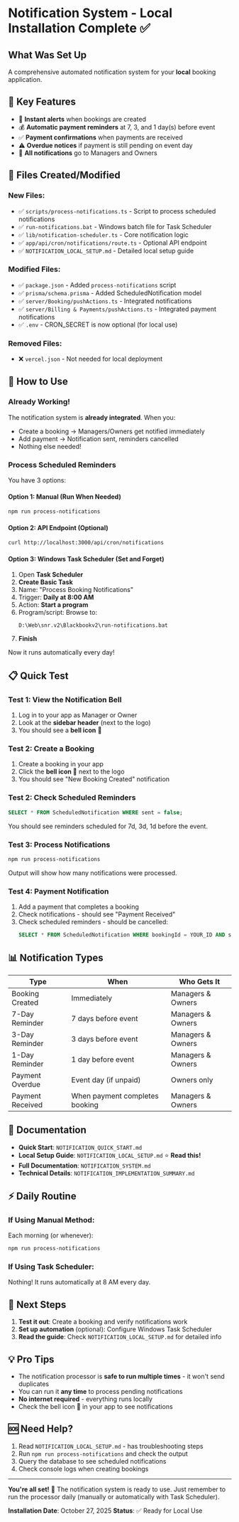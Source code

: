 # Notification System - Local Installation Complete ✅

## What Was Set Up

A comprehensive automated notification system for your **local** booking application.

## 🎯 Key Features

- 📅 **Instant alerts** when bookings are created
- 💰 **Automatic payment reminders** at 7, 3, and 1 day(s) before event
- ✅ **Payment confirmations** when payments are received
- ⚠️ **Overdue notices** if payment is still pending on event day
- 🔔 **All notifications** go to Managers and Owners

## 📁 Files Created/Modified

### New Files:
- ✅ `scripts/process-notifications.ts` - Script to process scheduled notifications
- ✅ `run-notifications.bat` - Windows batch file for Task Scheduler
- ✅ `lib/notification-scheduler.ts` - Core notification logic
- ✅ `app/api/cron/notifications/route.ts` - Optional API endpoint
- ✅ `NOTIFICATION_LOCAL_SETUP.md` - Detailed local setup guide

### Modified Files:
- ✅ `package.json` - Added `process-notifications` script
- ✅ `prisma/schema.prisma` - Added ScheduledNotification model
- ✅ `server/Booking/pushActions.ts` - Integrated notifications
- ✅ `server/Billing & Payments/pushActions.ts` - Integrated payment notifications
- ✅ `.env` - CRON_SECRET is now optional (for local use)

### Removed Files:
- ❌ `vercel.json` - Not needed for local deployment

## 🚀 How to Use

### Already Working!
The notification system is **already integrated**. When you:
- Create a booking → Managers/Owners get notified immediately
- Add payment → Notification sent, reminders cancelled
- Nothing else needed!

### Process Scheduled Reminders

You have 3 options:

#### Option 1: Manual (Run When Needed)
```bash
npm run process-notifications
```

#### Option 2: API Endpoint (Optional)
```bash
curl http://localhost:3000/api/cron/notifications
```

#### Option 3: Windows Task Scheduler (Set and Forget)
1. Open **Task Scheduler**
2. **Create Basic Task**
3. Name: "Process Booking Notifications"
4. Trigger: **Daily at 8:00 AM**
5. Action: **Start a program**
6. Program/script: Browse to:
   ```
   D:\Web\snr.v2\Blackbookv2\run-notifications.bat
   ```
7. **Finish**

Now it runs automatically every day!

## 📋 Quick Test

### Test 1: View the Notification Bell
1. Log in to your app as Manager or Owner
2. Look at the **sidebar header** (next to the logo)
3. You should see a **bell icon** 🔔

### Test 2: Create a Booking
1. Create a booking in your app
2. Click the **bell icon 🔔** next to the logo
3. You should see "New Booking Created" notification

### Test 2: Check Scheduled Reminders
```sql
SELECT * FROM ScheduledNotification WHERE sent = false;
```
You should see reminders scheduled for 7d, 3d, 1d before the event.

### Test 3: Process Notifications
```bash
npm run process-notifications
```
Output will show how many notifications were processed.

### Test 4: Payment Notification
1. Add a payment that completes a booking
2. Check notifications - should see "Payment Received"
3. Check scheduled reminders - should be cancelled:
   ```sql
   SELECT * FROM ScheduledNotification WHERE bookingId = YOUR_ID AND sent = false;
   ```

## 📊 Notification Types

| Type | When | Who Gets It |
|------|------|-------------|
| Booking Created | Immediately | Managers & Owners |
| 7-Day Reminder | 7 days before event | Managers & Owners |
| 3-Day Reminder | 3 days before event | Managers & Owners |
| 1-Day Reminder | 1 day before event | Managers & Owners |
| Payment Overdue | Event day (if unpaid) | Owners only |
| Payment Received | When payment completes booking | Managers & Owners |

## 📖 Documentation

- **Quick Start**: `NOTIFICATION_QUICK_START.md`
- **Local Setup Guide**: `NOTIFICATION_LOCAL_SETUP.md` ⭐ **Read this!**
- **Full Documentation**: `NOTIFICATION_SYSTEM.md`
- **Technical Details**: `NOTIFICATION_IMPLEMENTATION_SUMMARY.md`

## ⚡ Daily Routine

### If Using Manual Method:
Each morning (or whenever):
```bash
npm run process-notifications
```

### If Using Task Scheduler:
Nothing! It runs automatically at 8 AM every day.

## 🎯 Next Steps

1. **Test it out**: Create a booking and verify notifications work
2. **Set up automation** (optional): Configure Windows Task Scheduler
3. **Read the guide**: Check `NOTIFICATION_LOCAL_SETUP.md` for detailed info

## 💡 Pro Tips

- The notification processor is **safe to run multiple times** - it won't send duplicates
- You can run it **any time** to process pending notifications
- **No internet required** - everything runs locally
- Check the bell icon 🔔 in your app to see notifications

## 🆘 Need Help?

1. Read `NOTIFICATION_LOCAL_SETUP.md` - has troubleshooting steps
2. Run `npm run process-notifications` and check the output
3. Query the database to see scheduled notifications
4. Check console logs when creating bookings

---

**You're all set!** 🎉 The notification system is ready to use. Just remember to run the processor daily (manually or automatically with Task Scheduler).

**Installation Date**: October 27, 2025
**Status**: ✅ Ready for Local Use
